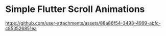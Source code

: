 # Simple Flutter Scroll Animations 



https://github.com/user-attachments/assets/88a86f54-3493-4999-abfc-c853526851ea

